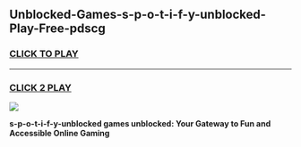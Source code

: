 
## Unblocked-Games-s-p-o-t-i-f-y-unblocked-Play-Free-pdscg
<h3>
<a href="https://premium76.site?title=s-p-o-t-i-f-y-unblocked&ref=23A">CLICK TO PLAY</a></h3>
<hr>

<h3>
<a href="https://premium76.site?title=s-p-o-t-i-f-y-unblocked&ref=23A">CLICK 2 PLAY</a>
  
</h3>

<a href="https://premium76.site?title=s-p-o-t-i-f-y-unblocked&ref=23A"><img src="https://clearcache.store/games.png"></a>


**s-p-o-t-i-f-y-unblocked games unblocked: Your Gateway to Fun and Accessible Online Gaming**
